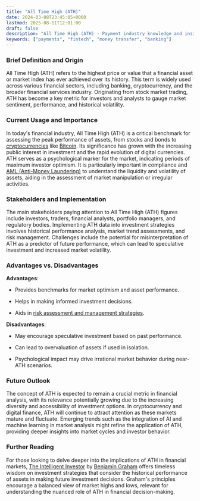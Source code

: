 ```yaml
---
title: "All Time High (ATH)"
date: 2024-03-08T23:45:05+0000
lastmod: 2025-08-11T12:01:00
draft: false
description: "All Time High (ATH) - Payment industry knowledge and insights"
keywords: ["payments", "fintech", "money transfer", "banking"]
---
```


### Brief Definition and Origin

All Time High (ATH) refers to the highest price or value that a financial asset or market index has ever achieved over its history. This term is widely used across various financial sectors, including banking, cryptocurrency, and the broader financial services industry. Originating from stock market trading, ATH has become a key metric for investors and analysts to gauge market sentiment, performance, and historical volatility.

### Current Usage and Importance

In today's financial industry, All Time High (ATH) is a critical benchmark for assessing the peak performance of assets, from stocks and bonds to [cryptocurrencies](https://faisalkhanllc.xyz/resources/payments-wiki/c/cryptocurrency/) like [Bitcoin](https://faisalkhanllc.xyz/resources/payments-wiki/b/bitcoin/). Its significance has grown with the increasing public interest in investment and the rapid evolution of digital currencies. ATH serves as a psychological marker for the market, indicating periods of maximum investor optimism. It is particularly important in compliance and [AML (Anti-Money Laundering)](https://faisalkhanllc.xyz/resources/payments-wiki/a/anti-money-laundering-aml/) to understand the liquidity and volatility of assets, aiding in the assessment of market manipulation or irregular activities.

### Stakeholders and Implementation

The main stakeholders paying attention to All Time High (ATH) figures include investors, traders, financial analysts, portfolio managers, and regulatory bodies. Implementing ATH data into investment strategies involves historical performance analysis, market trend assessments, and risk management. Challenges include the potential for misinterpretation of ATH as a predictor of future performance, which can lead to speculative investment and increased market volatility.

### Advantages vs. Disadvantages

**Advantages**:

- Provides benchmarks for market optimism and asset performance.

- Helps in making informed investment decisions.

- Aids in [risk assessment and management strategies](https://faisalkhanllc.xyz/resources/payments-wiki/r/risk-reduction/).

**Disadvantages**:

- May encourage speculative investment based on past performance.

- Can lead to overvaluation of assets if used in isolation.

- Psychological impact may drive irrational market behavior during near-ATH scenarios.

### Future Outlook

The concept of ATH is expected to remain a crucial metric in financial analysis, with its relevance potentially growing due to the increasing diversity and accessibility of investment options. In cryptocurrency and digital finance, ATH will continue to attract attention as these markets mature and fluctuate. Emerging trends such as the integration of AI and machine learning in market analysis might refine the application of ATH, providing deeper insights into market cycles and investor behavior.

### Further Reading

For those looking to delve deeper into the implications of ATH in financial markets, [The Intelligent Investor](https://www.goodreads.com/book/show/106835.The_Intelligent_Investor) by [Benjamin Graham](https://www.goodreads.com/book/show/106835.The_Intelligent_Investor) offers timeless wisdom on investment strategies that consider the historical performance of assets in making future investment decisions. Graham's principles encourage a balanced view of market highs and lows, relevant for understanding the nuanced role of ATH in financial decision-making.